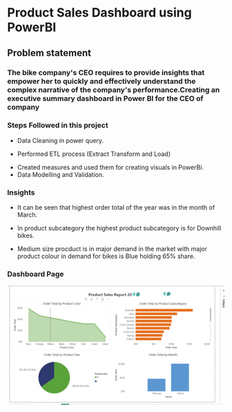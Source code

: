 # Product Sales Dashboard using PowerBI
## Problem statement
### The bike company's CEO requires to provide insights that empower her to quickly and effectively understand the complex narrative of the company's performance.Creating an executive summary dashboard in Power BI for the CEO of company
### Steps Followed in this project
- Data Cleaning in power query.
* Performed ETL process (Extract Transform and Load)
+ Created measures and used them for creating visuals in PowerBi.
+ Data Modelling and Validation.


### Insights
- It can be seen that highest order total of the year was in the month of March.
* In product subcategory the highest product subcategory is for Downhill bikes.
+ Medium size procduct is in major demand in the market with major product colour in demand for bikes is Blue holding 65% share.

### Dashboard Page

![Alt text](/indicating-business-performance/screenshots/SalesReport_S.png?raw=true "title")
